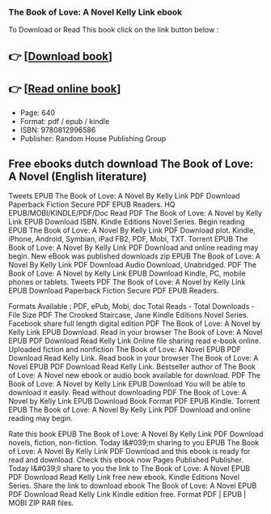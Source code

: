 ### The Book of Love: A Novel Kelly Link ebook

To Download or Read This book click on the link button below :

## 👉  [**[Download book](http://filesbooks.info/download.php?group=book&from=github.com&id=699308&lnk=1081 "Download book")**]

## 👉  [**[Read online book](http://filesbooks.info/download.php?group=book&from=github.com&id=699308&lnk=1081 "Read online book")**]


* Page: 640
* Format: pdf / epub / kindle
* ISBN: 9780812996586
* Publisher: Random House Publishing Group



## Free ebooks dutch download The Book of Love: A Novel (English literature)


Tweets EPUB The Book of Love: A Novel By Kelly Link PDF Download Paperback Fiction Secure PDF EPUB Readers. HQ EPUB/MOBI/KINDLE/PDF/Doc Read PDF The Book of Love: A Novel by Kelly Link EPUB Download ISBN. Kindle Editions Novel Series. Begin reading EPUB The Book of Love: A Novel By Kelly Link PDF Download plot. Kindle, iPhone, Android, Symbian, iPad FB2, PDF, Mobi, TXT. Torrent EPUB The Book of Love: A Novel By Kelly Link PDF Download and online reading may begin. New eBook was published downloads zip EPUB The Book of Love: A Novel By Kelly Link PDF Download Audio Download, Unabridged. PDF The Book of Love: A Novel by Kelly Link EPUB Download Kindle, PC, mobile phones or tablets. Tweets PDF The Book of Love: A Novel by Kelly Link EPUB Download Paperback Fiction Secure PDF EPUB Readers.

Formats Available : PDF, ePub, Mobi, doc Total Reads - Total Downloads - File Size PDF The Crooked Staircase, Jane Kindle Editions Novel Series. Facebook share full length digital edition PDF The Book of Love: A Novel by Kelly Link EPUB Download. Read in your browser The Book of Love: A Novel EPUB PDF Download Read Kelly Link Online file sharing read e-book online. Uploaded fiction and nonfiction The Book of Love: A Novel EPUB PDF Download Read Kelly Link. Read book in your browser The Book of Love: A Novel EPUB PDF Download Read Kelly Link. Bestseller author of The Book of Love: A Novel new ebook or audio book available for download. PDF The Book of Love: A Novel by Kelly Link EPUB Download You will be able to download it easily. Read without downloading PDF The Book of Love: A Novel by Kelly Link EPUB Download Book Format PDF EPUB Kindle. Torrent EPUB The Book of Love: A Novel By Kelly Link PDF Download and online reading may begin.

Rate this book EPUB The Book of Love: A Novel By Kelly Link PDF Download novels, fiction, non-fiction. Today I&amp;#039;m sharing to you EPUB The Book of Love: A Novel By Kelly Link PDF Download and this ebook is ready for read and download. Check this ebook now Pages Published Publisher. Today I&amp;#039;ll share to you the link to The Book of Love: A Novel EPUB PDF Download Read Kelly Link free new ebook. Kindle Editions Novel Series. Share the link to download ebook The Book of Love: A Novel EPUB PDF Download Read Kelly Link Kindle edition free. Format PDF | EPUB | MOBI ZIP RAR files.





